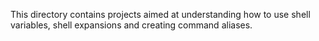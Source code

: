 This directory contains projects aimed at understanding how to use shell variables, shell expansions and creating command aliases.
